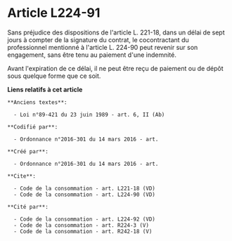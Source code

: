 # Article L224-91

Sans préjudice des dispositions de l'article L. 221-18, dans un délai de sept jours à compter de la signature du contrat, le
cocontractant du professionnel mentionné à l'article L. 224-90 peut revenir sur son engagement, sans être tenu au paiement
d'une indemnité. 

Avant l'expiration de ce délai, il ne peut être reçu de paiement ou de dépôt sous quelque forme que ce soit.

**Liens relatifs à cet article**

	**Anciens textes**:

	  - Loi n°89-421 du 23 juin 1989 - art. 6, II (Ab)

	**Codifié par**:

	  - Ordonnance n°2016-301 du 14 mars 2016 - art.

	**Créé par**:

	  - Ordonnance n°2016-301 du 14 mars 2016 - art.

	**Cite**:

	  - Code de la consommation - art. L221-18 (VD)
	  - Code de la consommation - art. L224-90 (VD)

	**Cité par**:

	  - Code de la consommation - art. L224-92 (VD)
	  - Code de la consommation - art. R224-3 (V)
	  - Code de la consommation - art. R242-18 (V)
